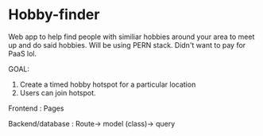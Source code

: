 # Hobby-finder

Web app to help find people with similiar hobbies around your area to meet up and do said hobbies. 
Will be using PERN stack. Didn't want to pay for PaaS lol. 

GOAL:
1. Create a timed hobby hotspot for a particular location
2. Users can join hotspot. 

Frontend :
Pages 

Backend/database :
Route-> model (class)-> query




